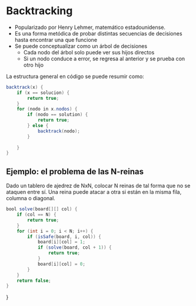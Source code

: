 # Backtracking
- Popularizado por Henry Lehmer, matemático estadounidense.
- Es una forma metódica de probar distintas secuencias de decisiones hasta encontrar una que funcione
- Se puede conceptualizar como un árbol de decisiones
    - Cada nodo del árbol solo puede ver sus hijos directos
    - Si un nodo conduce a error, se regresa al anterior y se prueba con otro hijo

La estructura general en código se puede resumir como:

```java
backtrack(x) {
    if (x == solucion) {
        return true;
    }
    for (nodo in x.nodos) {
        if (nodo == solution) {
            return true;
        } else {
            backtrack(nodo);
        }
        
    }
}
```    

## Ejemplo: el problema de las N-reinas
Dado un tablero de ajedrez de NxN, colocar N reinas de tal forma que no se ataquen entre sí. Una reina puede atacar a otra si están en la misma fila, columna o diagonal.

```java
bool solve(board[][] col) {
    if (col == N) {
        return true;
    }
    for (int i = 0; i < N; i++) {
        if (isSafe(board, i, col)) {
            board[i][col] = 1;
            if (solve(board, col + 1)) {
                return true;
            }
            board[i][col] = 0;
        }
    }
    return false;
}
```
}